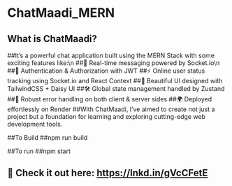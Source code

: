 # ChatMaadi_MERN

## What is ChatMaadi?
##It’s a powerful chat application built using the MERN Stack with some exciting features like:\n
##🌟 Real-time messaging powered by Socket.io\n
##🔐 Authentication & Authorization with JWT
##⚡ Online user status tracking using Socket.io and React Context
##🎨 Beautiful UI designed with TailwindCSS + Daisy UI
##🛠️ Global state management handled by Zustand
##🐞 Robust error handling on both client & server sides
##🌍 Deployed effortlessly on Render
##With ChatMaadi, I’ve aimed to create not just a project but a foundation for learning and exploring cutting-edge web development tools.

##To Build 
##npm run build 

##To run 
##npm start 



## 👀 Check it out here: https://lnkd.in/gVcCFetE
